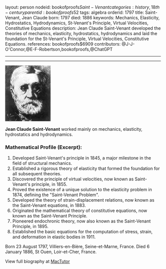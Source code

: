 layout: person
nodeid: bookofproofs$Saint-Venant
categories: history,18th-century
parentid: bookofproofs$52
tags: algebra
orderid: 1797
title: Saint-Venant, Jean Claude
born: 1797
died: 1886
keywords: Mechanics, Elasticity, Hydrostatics, Hydrodynamics, St-Venant's Principle, Virtual Velocities, Constitutive Equations
description: Jean Claude Saint-Venant developed the theories of mechanics, elasticity, hydrostatics, hydrodynamics and laid the foundation for the St-Venant's Principle, Virtual Velocities, Constitutive Equations.
references: bookofproofs$6909
contributors: @J-J-O'Connor,@E-F-Robertson,bookofproofs,@ChatGPT

---



---

![Saint-Venant.jpg](https://github.com/bookofproofs/bookofproofs.github.io/blob/main/_sources/_assets/images/portraits/Saint-Venant.jpg?raw=true)

**Jean Claude Saint-Venant** worked mainly on mechanics, elasticity, hydrostatics and hydrodynamics.

### Mathematical Profile (Excerpt):
1. Developed Saint-Venant's principle in 1845, a major milestone in the field of structural mechanics.
2. Established a rigorous theory of elasticity that formed the foundation for all subsequent theories.
3. Discovered the principle of virtual velocities, now known as Saint-Venant's principle, in 1855.
4. Proved the existence of a unique solution to the elasticity problem in 1874, defining the "Saint-Venant Problem".
5. Developed the theory of strain-displacement relations, now known as the Saint-Venant equations, in 1883.
6. Originated the mathematical theory of constitutive equations, now known as the Saint-Venant Principle.
7. Pioneered endochronic theory, now also known as the Saint-Venant Principle, in 1895.
8. Established the basic equations for the computation of stress, strain, and deformation in elastic bodies in 1911.

Born 23 August 1797, Villiers-en-Bière, Seine-et-Marne, France. Died 6 January 1886, St Ouen, Loir-et-Cher, France.

View full biography at [MacTutor](https://mathshistory.st-andrews.ac.uk/Biographies/Saint-Venant/)
